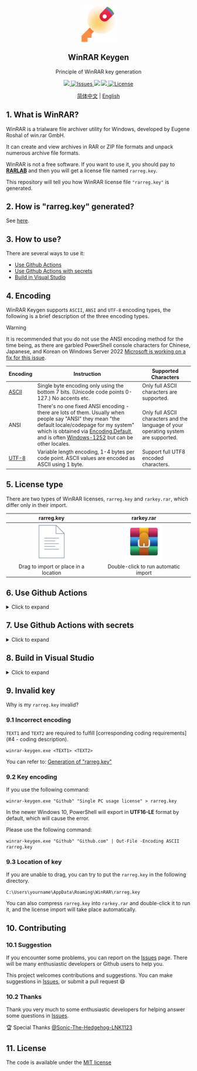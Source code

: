 <p align="center">
 <img width="100px" src="icon.png" align="center" alt="WinRAR Keygen" />
 <h2 align="center">WinRAR Keygen</h2>
 <p align="center">Principle of WinRAR key generation</p>
</p>
<p align="center">
  <a href="https://github.com/bitcookies/winrar-keygen/releases">
  	<img src="https://img.shields.io/github/v/release/bitcookies/winrar-keygen?label=version" />
  </a>
  <a href="https://github.com/bitcookies/winrar-keygen/issues">
  	<img alt="Issues" src="https://img.shields.io/github/issues/bitcookies/winrar-keygen?color=F48D73" />
  </a>
  <img src="https://img.shields.io/badge/Visual%20Studio-2022-5D4298" />
  <a href="https://github.com/bitcookies/winrar-keygen/actions">
      <img src="https://github.com/bitcookies/winrar-keygen/actions/workflows/keygen.yml/badge.svg" />
  </a>
  <a href="https://github.com/bitcookies/winrar-keygen/blob/master/LICENSE">
  	<img alt="License" src="https://img.shields.io/github/license/bitcookies/winrar-keygen.svg" />
  </a>
</p>
<p align="center">
  <a href="README.zh-CN.md">简体中文</a> | <a href="README.md">English</a>
</p>


## 1. What is WinRAR?

WinRAR is a trialware file archiver utility for Windows, developed by Eugene Roshal of win.rar GmbH. 

It can create and view archives in RAR or ZIP file formats and unpack numerous archive file formats. 

WinRAR is not a free software. If you want to use it, you should pay to [__RARLAB__](https://www.rarlab.com/) and then you will get a license file named `rarreg.key`. 

This repository will tell you how WinRAR license file `"rarreg.key"` is generated. 

## 2. How is "rarreg.key" generated?

See [here](README.HOW_DOES_IT_WORK.md).

## 3. How to use?

There are several ways to use it:

- [Use Github Actions](#6-Use-Github-Actions) 
- [Use Github Actions with secrets](#7-Use-Github-Actions-with-secrets)
- [Build in Visual Studio](#8-Build-in-Visual-Studio)

## 4. Encoding

WinRAR Keygen supports `ASCII`, `ANSI` and `UTF-8` encoding types, the following is a brief description of the three encoding types.

> [!WARNING]
> It is recommended that you do not use the ANSI encoding method for the time being, as there are garbled PowerShell console characters for Chinese, Japanese, and Korean on Windows Server 2022 [Microsoft is working on a fix for this issue](https://learn.microsoft.com/en-us/troubleshoot/windows-server/system-management-components/powershell-console-characters-garbled-for-cjk-languages).

| Encoding                                     | Instruction                                                  | Supported Characters                                         |
| -------------------------------------------- | ------------------------------------------------------------ | ------------------------------------------------------------ |
| [ASCII](https://en.wikipedia.org/wiki/ASCII) | Single byte encoding only using the bottom 7 bits. (Unicode code points 0-127.) No accents etc. | Only full ASCII characters are supported.                    |
| ANSI                                         | There's no one fixed ANSI encoding - there are lots of them. Usually when people say "ANSI" they mean "the default locale/codepage for my system" which is obtained via [Encoding.Default](http://msdn.microsoft.com/en-us/library/system.text.encoding.default.aspx), and is often [Windows-1252](http://en.wikipedia.org/wiki/Windows-1252) but can be other locales. | Only full ASCII characters and the language of your operating system are supported. |
| [UTF-8](https://en.wikipedia.org/wiki/UTF-8) | Variable length encoding, 1-4 bytes per code point. ASCII values are encoded as ASCII using 1 byte. | Support full UTF8 encoded characters.                        |

## 5. License type

There are two types of WinRAR licenses, `rarreg.key` and `rarkey.rar`, which differ only in their import.

|                   rarreg.key                   |                    rarkey.rar                    |
| :--------------------------------------------: | :----------------------------------------------: |
| <img width="100px" src="assets/file-icon.svg"> | <img width="100px" src="assets/winrar-icon.svg"> |
|     Drag to import or place in a location      |       Double-click to run automatic import       |

## 6. Use Github Actions

<details>
<summary>Click to expand</summary>

The new workflow can easily help you generate a license, you just need to follow these steps.

> Your Username and License Name will appear in the Actions log, if you don't want to give out this information, see [7. Using Github Actions with secrets](#7-Use-Github-Actions-with-secrets).

### 6.1 Fork

**Fork** this repo.

![Fork](assets/fork-light.png#gh-light-mode-only)

![Fork](assets/fork-dark.png#gh-dark-mode-only)

### 6.2 Allow fork repo to run workflows

Go back to the repo you just forked and click **Actions** to allow Workflows to run in your forked repo.

![Workflow](assets/enable-workflows-light.png#gh-light-mode-only)

![Workflow](assets/enable-workflows-dark.png#gh-dark-mode-only)

### 6.3 Run workflow

After allowing the workflow, go to **Actions > WinRAR Keygen > Run workflow** and fill in the information to start generating.

> For the difference of license encoding, please refer to [4. Encoding](#4-Encoding).

![Secrets](assets/run-ketgen-light.png#gh-light-mode-only)

![Secrets](assets/run-ketgen-dark.png#gh-dark-mode-only)

After running successfully, open the corresponding task and select **rarreg_file** to download.

> Files are retained for 90 days and are automatically destroyed after that time.

![Download](assets/file-download-light.png#gh-light-mode-only)

![Download](assets/file-download-dark.png#gh-dark-mode-only)

After extract `rarreg_file.zip`, you will get `rarreg.key`, just drag and drop it into WinRAR. You can also compress `rarreg.key` into `rarkey.rar` and double-click it to run it, and the license import will take place automatically.

If you get an invalid key, please check [the specific solution](#9-invalid-key).

</details>

## 7. Use Github Actions with secrets

<details>
<summary>Click to expand</summary>

Using [Secrets](https://docs.github.com/en/actions/security-guides/encrypted-secrets) can help you hide license information.

### 7.1 Fork

**Fork** this repo.

![Fork](assets/fork-light.png#gh-light-mode-only)

![Fork](assets/fork-dark.png#gh-dark-mode-only)

### 7.2 Allow fork repo to run Workflows

Go back to the repo you just forked and click **Actions** to allow Workflows to run in your forked repo.

![Workflow](assets/enable-workflows-light.png#gh-light-mode-only)

![Workflow](assets/enable-workflows-dark.png#gh-dark-mode-only)

### 7.3 Create secrets

After allowing the workflow, go to **Settings > Secrets and variables > Actions > New repository secret** to create a secret.

![Secrets](assets/secrets-light.png#gh-light-mode-only)

![Secrets](assets/secrets-dark.png#gh-dark-mode-only)

Create three Secrets with the names `TEXT1`, `TEXT2` and `PWD` and fill in the relevant values.

> The value filled in should be consistent with the type of code you have chosen.

| Secrets Name | Explanation       |
| ------------ | ----------------- |
| TEXT1        | Your Name         |
| TEXT2        | Your License Name |
| PWD          | 7-Zip Password    |

![Add Secrets](assets/secrets-add-light.png#gh-light-mode-only)

![Add Secrets](assets/secrets-add-dark.png#gh-dark-mode-only)

Once created, you will see it.

![Secrets Repo](assets/secrets-repo-light.png#gh-light-mode-only)

![Secrets Repo](assets/secrets-repo-dark.png#gh-dark-mode-only)

### 7.4 Run workflow

Go to **Actions** and select **WinRAR Keygen Secrets** to run Workflow manually.

For the difference of license encoding, please refer to [4. Encoding](#4-Encoding).

![Run](assets/run-workflow-light.png#gh-light-mode-only)

![Run](assets/run-workflow-dark.png#gh-dark-mode-only)

After running successfully, open the corresponding task and select **rarreg_file** to download.

> The file will only be available for **1 day**, so please download it in time.

![Download](assets/file-download-light.png#gh-light-mode-only)

![Download](assets/file-download-dark.png#gh-dark-mode-only)

After extract `rarreg_file.zip`, you will get `rarreg.key`, just drag and drop it into WinRAR. You can also compress `rarreg.key` into `rarkey.rar` and double-click it to run it, and the license import will take place automatically.

If you get an invalid key, please check [the specific solution](#9-invalid-key).

</details>

## 8. Build in Visual Studio

<details>
<summary>Click to expand</summary>

I recommend using the Github Actions, but you can still do your own compilation.

If you don't want to compile it yourself, you can also go to the [release](https://github.com/bitcookies/winrar-keygen/releases/) page to get `winrar-keygen.exe`.

### 8.1 Prerequisites

1. Please make sure that you have **Visual Studio 2022**. Because this is a VS2022 project. If you are still using Visual Studio 2019, you can find projects for VS2019 in the [vs2019](https://github.com/bitcookies/winrar-keygen/tree/vs2019) branch, but this branch will no longer be maintained.

2. Please make sure you have installed `vcpkg` and the following libraries:

   * `mpir:x86-windows-static`
   * `mpir:x64-windows-static`

   is installed.

   You can install them by:

   ```shell
   $ vcpkg install mpir:x86-windows-static
   $ vcpkg install mpir:x64-windows-static
   ```

3. Your `vcpkg` has been integrated into your __Visual Studio__, which means you have run successfully.

   ```shell
   $ vcpkg integrate install
   ```
   

### 8.2 Build

1. Open this project in __Visual Studio__.

2. Select `Release` configuration.

3. Select __Build > Build Solution__.

You will see executable files in `bin/` directory. 

### 8.3 How to use?

Execute the following code in the terminal and configure two parameters to generate `rarreg.key`.

Here is an example of ASCII encoding for `Github` and `Single PC usage license`:

```shell
Usage:
        winrar-keygen.exe <Username> <License Name>

Example:

        winrar-keygen.exe "Github" "Single PC usage license"

  or:
        winrar-keygen.exe "Github" "Github.com" | Out-File -Encoding ASCII rarreg.key
```

![Terminal](assets/terminal.png)

Now you can see the newly generated file.

```shell
RAR registration data
Github
Single PC usage license
UID=3a3d02329a32b63da7d8
6412212250a7d8753c5e7037d83011171578c57042fa30c506caae
9954e4853d415ec594e46017cb3db740bc4b32e47aea25db62f350
9f22065a27da4f8216d2938e1050b6e3347501a3767d1fdd7ee130
dd4ab952600ba16a99236d910bfa995d5f60651ec451f462511507
95b3722d059f2d5303a231e396cf21f17098edeec0b6e3347501a3
767d1fdd7ee45388769767642338ee8a63178f3458b71de5609b18
5eede7ed46566b10bf033daa6384062b259194b1acbd0378116064
```

Save the generated information in **ANSI encoding** as `rarreg.key`.

### 8.4 Multi-language support

Execute the following code in the terminal and configure two paramet

When using ANSI encoding, you can only use characters from the country or region where your operating system is located. ANSI encoding is supported from Powershell 7.4 onwards, and you will also need to [upgrade your Powershell](https://learn.microsoft.com/en-us/powershell/ scripting/install/installing-powershell-on-windows?view=powershell-7.4).

Generate multi-language licenses in ANSI encoding.

```shell
winrar-keygen.exe "简体中文" "license" | Out-File -Encoding ansi rarreg.key

winrar-keygen.exe "繁體中文" "license" | Out-File -Encoding ansi rarreg.key

winrar-keygen.exe "Deutsch" "license" | Out-File -Encoding ansi rarreg.key

winrar-keygen.exe "Français" "license" | Out-File -Encoding ansi rarreg.key

winrar-keygen.exe "日本語" "license" | Out-File -Encoding ansi rarreg.key

winrar-keygen.exe "한국어" "license" | Out-File -Encoding ansi rarreg.key
```

When generating utf-8 licenses, you may need to check Use ***Beta:Use Unicode UTF-8 for global language support*** in **Control Panel > Clock and Regions > Regions > Administration > Change System Region Settings** in order to process the data correctly. However, it is not recommended that you do this, which may cause many software to not work properly, and it is recommended to [Use Github Actions](#6-Use-Github-Actions).

Generate multi-language licenses with UTF-8 encoding.

> `utf8:` is to ensure constant character representation in WinRAR across languages.

```shell
winrar-keygen.exe "utf8:简体中文" "license" | Out-File -Encoding utf8 rarreg.key

winrar-keygen.exe "utf8:繁體中文" "license" | Out-File -Encoding utf8 rarreg.key

winrar-keygen.exe "utf8:Deutsch" "license" | Out-File -Encoding utf8 rarreg.key

winrar-keygen.exe "utf8:Français" "license" | Out-File -Encoding utf8 rarreg.key

winrar-keygen.exe "utf8:日本語" "license" | Out-File -Encoding utf8 rarreg.key

winrar-keygen.exe "utf8:한국어" "license" | Out-File -Encoding utf8 rarreg.key
```

</details>

## 9. Invalid key

Why is my `rarreg.key` invalid?

### 9.1 Incorrect encoding

`TEXT1` and `TEXT2` are required to fulfill [corresponding coding requirements](#4 - coding description).

```console
winrar-keygen.exe <TEXT1> <TEXT2>
```

You can refer to: [Generation of "rarreg.key"](https://github.com/bitcookies/winrar-keygen/blob/master/README.HOW_DOES_IT_WORK.md#7-generation-of-rarregkey)

### 9.2 Key encoding

If you use the following command:

```shell
winrar-keygen.exe "Github" "Single PC usage license" > rarreg.key
```

In the newer Windows 10, PowerShell will export in **UTF16-LE** format by default, which will cause the error.

Please use the following command:

```shell
winrar-keygen.exe "Github" "Github.com" | Out-File -Encoding ASCII rarreg.key
```

### 9.3 Location of key

If you are unable to drag, you can try to put the `rarreg.key` in the following directory.

```shell
C:\Users\yourname\AppData\Roaming\WinRAR\rarreg.key
```

You can also compress `rarreg.key` into `rarkey.rar` and double-click it to run it, and the license import will take place automatically.

## 10. Contributing

### 10.1 Suggestion

If you encounter some problems, you can report on the [Issues](https://github.com/bitcookies/winrar-keygen/issues) page. There will be many enthusiastic developers or Github users to help you.

This project welcomes contributions and suggestions. You can make suggestions in [Issues](https://github.com/bitcookies/winrar-keygen/issues), or submit a pull request 😄

### 10.2 Thanks

Thank you very much to some enthusiastic developers for helping answer some questions in [Issues](https://github.com/bitcookies/winrar-keygen/issues).

🏆 Special Thanks [@Sonic-The-Hedgehog-LNK1123](https://github.com/Sonic-The-Hedgehog-LNK1123)

## 11. License

The code is available under the [MIT license](https://github.com/bitcookies/winrar-keygen/blob/master/LICENSE)
